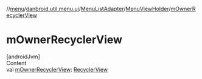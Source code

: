 //[menu](../../../index.md)/[danbroid.util.menu.ui](../../index.md)/[MenuListAdapter](../index.md)/[MenuViewHolder](index.md)/[mOwnerRecyclerView](m-owner-recycler-view.md)



# mOwnerRecyclerView  
[androidJvm]  
Content  
val [mOwnerRecyclerView](m-owner-recycler-view.md): [RecyclerView](https://developer.android.com/reference/kotlin/androidx/recyclerview/widget/RecyclerView.html)  



